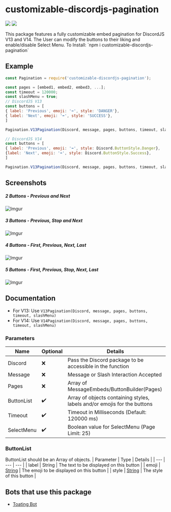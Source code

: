 # customizable-discordjs-pagination
<p>
   <a href="https://www.npmjs.com/package/customizable-discordjs-pagination"><img src="https://nodei.co/npm/customizable-discordjs-pagination.png?downloadRank=true&downloads=true&downloadRank=true&stars=true" /></a>
   <a href="https://discord.gg/ju8kxnvnCw"><img src="https://discordapp.com/api/guilds/748607784735604857/widget.png?style=banner2" /></a>
</p>
This package features a fully customizable embed pagination for DiscordJS V13 and V14. The User can modify the buttons to their liking and enable/disable Select Menu.
To Install: `npm i customizable-discordjs-pagination`

## Example
```js
const Pagination = require('customizable-discordjs-pagination');

const pages = [embed1, embed2, embed3, ...];
const timeout = 120000;
const slashMenu = true;
// DiscordJS V13
const buttons = [
{ label: 'Previous', emoji: '⬅', style: 'DANGER'},
{ label: 'Next', emoji: '➡', style: 'SUCCESS'},
]

Pagination.V13Pagination(Discord, message, pages, buttons, timeout, slashMenu);

// DiscordJS V14
const buttons = [
{ label: 'Previous', emoji: '⬅', style: Discord.ButtonStyle.Danger},
{label: 'Next', emoji: '➡', style: Discord.ButtonStyle.Success},
]

Pagination.V13Pagination(Discord, message, pages, buttons, timeout, slashMenu);
```

## Screenshots
##### 2 Buttons - Previous and Next
![Imgur](https://imgur.com/4Mo8vLv.jpg)
##### 3 Buttons - Previous, Stop and Next
![Imgur](https://imgur.com/WalreF6.jpg)
##### 4 Buttons - First, Previous, Next, Last
![Imgur](https://imgur.com/9854jTq.jpg)
##### 5 Buttons - First, Previous, Stop, Next, Last
![Imgur](https://imgur.com/vKgBYog.jpg)

## Documentation
- For V13: Use ```V13Pagination(Discord, message, pages, buttons, timeout, slashMenu)```
- For V14: Use ```V14Pagination(Discord, message, pages, buttons, timeout, slashMenu)```

### Parameters
| Name | Optional | Details |
| --- | --- | --- |
| Discord | ❌ |  Pass the Discord package to be accessible in the function | 
| Message |  ❌ | Message or Slash Interaction Accepted| 
| Pages |  ❌ | Array of MessageEmbeds/ButtonBuilder(Pages) |  
| ButtonList | ✔️ | Array of objects containing styles, labels and/or emojis for the buttons | C
| Timeout | ✔️ |Timeout in Milliseconds (Default: 120000 ms)| C
| SelectMenu | ✔️ |Boolean value for SelectMenu  (Page Limit: 25)| 

### ButtonList
ButtonList should be an Array of objects.
| Parameter | Type | Details |
| --- | --- | --- |
| label | String | The text to be displayed on this button |
| emoji | [String](https://discord.js.org/#/docs/discord.js/13.8.0/typedef/EmojiIdentifierResolvable) | The emoji to be displayed on this button |
| style | [String](https://discord.js.org/#/docs/discord.js/13.8.0/typedef/MessageButtonStyleResolvable) | The style of this button |

## Bots that use this package
- [Toating Bot](https://discord.com/api/oauth2/authorize?client_id=710177042490064958&permissions=4063624560&scope=bot%20applications.commands)
